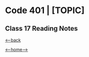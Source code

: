 # Code 401 | [TOPIC]

## Class 17 Reading Notes



[<--back](401week4.md)

[<--home-->](../../README.md)
